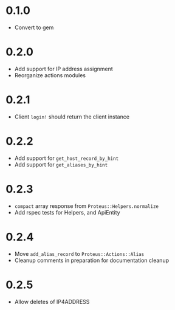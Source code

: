 # 0.1.0
* Convert to gem

# 0.2.0
* Add support for IP address assignment
* Reorganize actions modules

# 0.2.1
* Client `login!` should return the client instance 

# 0.2.2
* Add support for `get_host_record_by_hint`
* Add support for `get_aliases_by_hint`

# 0.2.3
* `compact` array response from `Proteus::Helpers.normalize`
* Add rspec tests for Helpers, and ApiEntity

# 0.2.4
* Move `add_alias_record` to `Proteus::Actions::Alias`
* Cleanup comments in preparation for documentation cleanup

# 0.2.5
* Allow deletes of IP4ADDRESS

